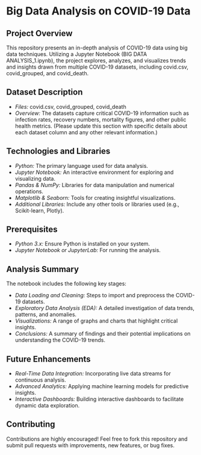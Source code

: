 
# Big Data Analysis on COVID-19 Data

## Project Overview
This repository presents an in-depth analysis of COVID-19 data using big data techniques. Utilizing a Jupyter Notebook (BIG DATA ANALYSIS_1.ipynb), the project explores, analyzes, and visualizes trends and insights drawn from multiple COVID-19 datasets, including covid.csv, covid_grouped, and covid_death.

## Dataset Description
- *Files:* covid.csv, covid_grouped, covid_death
- *Overview:* The datasets capture critical COVID-19 information such as infection rates, recovery numbers, mortality figures, and other public health metrics. (Please update this section with specific details about each dataset column and any other relevant information.)

## Technologies and Libraries
- *Python:* The primary language used for data analysis.
- *Jupyter Notebook:* An interactive environment for exploring and visualizing data.
- *Pandas & NumPy:* Libraries for data manipulation and numerical operations.
- *Matplotlib & Seaborn:* Tools for creating insightful visualizations.
- *Additional Libraries:* Include any other tools or libraries used (e.g., Scikit-learn, Plotly).

## Prerequisites
- *Python 3.x:* Ensure Python is installed on your system.
- *Jupyter Notebook or JupyterLab:* For running the analysis.

## Analysis Summary
The notebook includes the following key stages:
- *Data Loading and Cleaning:* Steps to import and preprocess the COVID-19 datasets.
- *Exploratory Data Analysis (EDA):* A detailed investigation of data trends, patterns, and anomalies.
- *Visualizations:* A range of graphs and charts that highlight critical insights.
- *Conclusions:* A summary of findings and their potential implications on understanding the COVID-19 trends.

## Future Enhancements
- *Real-Time Data Integration:* Incorporating live data streams for continuous analysis.
- *Advanced Analytics:* Applying machine learning models for predictive insights.
- *Interactive Dashboards:* Building interactive dashboards to facilitate dynamic data exploration.

## Contributing
Contributions are highly encouraged! Feel free to fork this repository and submit pull requests with improvements, new features, or bug fixes.
